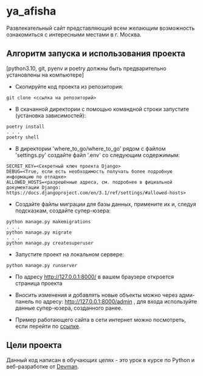 # ya_afisha

Развлекательный сайт представляющий всем желающим возможность ознакомиться с интересными местами в г. Москва.

## Алгоритм запуска и использования проекта

[python3.10, git, pyenv и poetry должны быть предварительно установлены на компьютере]
- Скопируйте код проекта из репозитория:
```shell
git clone <ссылка на репозиторий>
```
- В скачанной директории с помощью командной строки запустите (установка зависимостей):
```shell
poetry install
. . .
poetry shell
```
- В директории 'where_to_go/where_to_go' рядом с файлом 'settings.py' создайте файл '.env' со следующим содержимым:
```
SECRET_KEY=<Секретный ключ проекта Django>
DEBUG=<True, если есть необходимость получать более подробную информацию по отладке>
ALLOWED_HOSTS=<разрешённые адреса, см. подробнее в фициальной документации Django: https://docs.djangoproject.com/en/3.1/ref/settings/#allowed-hosts>
```
- Создайте файлы миграции для базы данных, примените их и, следуя подсказкам, создайте супер-юзера: 
```shell
python manage.py makemigrations
. . .
python manage.py migrate
. . .
python manage.py createsuperuser
```
- Запустите проект на локальном сервере:
```
python manage.py runserver
```
- По адресу http://127.0.0.1:8000/ в вашем браузере откроется страница проекта
- Вносить изменения и добавлять новые объекты можно через адми-панель по адресу: http://127.0.0.1:8000/admin , для входа используйте данные супер-юзера, созданного ранее.

- Пример работающего сайта в сети интернет можно посмотреть, если перейти по [ссылке](http://sangdak.pythonanywhere.com/).

## Цели проекта

Данный код написан в обучающих целях - это урок в курсе по Python и веб-разработке от [Devman](https://dvmn.org/).
